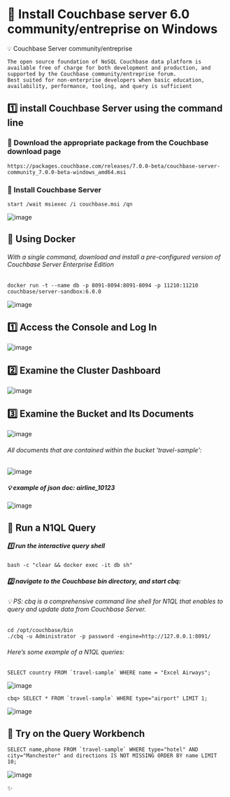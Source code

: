 # 📌 Install Couchbase server 6.0 community/entreprise on Windows

💡 Couchbase Server community/entreprise

```
The open source foundation of NoSQL Couchbase data platform is available free of charge for both development and production, and supported by the Couchbase community/entreprise forum.
Best suited for non-enterprise developers when basic education, availability, performance, tooling, and query is sufficient
```

## :one: install Couchbase Server using the command line

### 📍 Download the appropriate package from the Couchbase download page

```
https://packages.couchbase.com/releases/7.0.0-beta/couchbase-server-community_7.0.0-beta-windows_amd64.msi
```
### 📍 Install Couchbase Server

```
start /wait msiexec /i couchbase.msi /qn
```
![image](./service.png)

## 📌 Using Docker 

###### With a single command, download and install a pre-configured version of Couchbase Server Enterprise Edition

```
docker run -t --name db -p 8091-8094:8091-8094 -p 11210:11210 couchbase/server-sandbox:6.0.0
```
![image](./Couchbase.png)

## :one: Access the Console and Log In

![image](./server.png)

## :two: Examine the Cluster Dashboard

![image](./cluster.png)

## :three: Examine the Bucket and Its Documents

![image](./bucket.png)

###### All documents that are contained within the bucket 'travel-sample':

![image](./json.png)

##### 💡 example of json doc: airline_10123

![image](./json_edit.png)

## 📌 Run a N1QL Query

##### :one: run the interactive query shell

```
bash -c "clear && docker exec -it db sh"
```
##### :two: navigate to the Couchbase bin directory, and start cbq:

###### 💡 PS: cbq is a comprehensive command line shell for N1QL that enables to query and update data from Couchbase Server.

```
cd /opt/couchbase/bin
./cbq -u Administrator -p password -engine=http://127.0.0.1:8091/
```
###### Here’s some example of a N1QL queries:

```
SELECT country FROM `travel-sample` WHERE name = "Excel Airways";
```

![image](./N1QL.png)

```
cbq> SELECT * FROM `travel-sample` WHERE type="airport" LIMIT 1;
```

![image](./Quiry1.png)

## 📌 Try on the Query Workbench

```
SELECT name,phone FROM `travel-sample` WHERE type="hotel" AND city="Manchester" and directions IS NOT MISSING ORDER BY name LIMIT 10;
```

![image](./Quiry2.png)


✨
